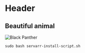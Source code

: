 # Header
## Beautiful animal
![Black Panther](https://i.pinimg.com/736x/70/c6/9c/70c69c7129971695bf7a1ffbdc09b2a7.jpg)

```
sudo bash servarr-install-script.sh
```
